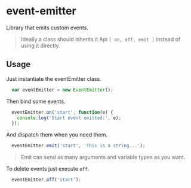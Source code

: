 # event-emitter
Library that emits custom events.

> Ideally a class should inherits it Api `[ on, off, emit ]` instead of using it directly.

## Usage
Just instantiate the eventEmitter class.

```javascript
  var eventEmitter = new EventEmitter();
```

Then bind some events.

```javascript
  eventEmitter.on('start', function(e) {
    console.log('Start event emitted:', e);
  });
```

And dispatch them when you need them.

```javascript
  eventEmitter.emit('start', 'This is a string...');
```

> Emit can send as many arguments and variable types as you want.

To delete events just execute `off`.

```javascript
  eventEmitter.off('start');
```